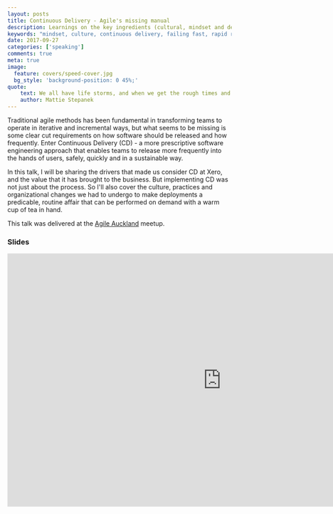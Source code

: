 ```yaml
---
layout: posts
title: Continuous Delivery - Agile's missing manual
description: Learnings on the key ingredients (cultural, mindset and development practices) required to achieve Continuous Delivery
keywords: "mindset, culture, continuous delivery, failing fast, rapid recovery"
date: 2017-09-27
categories: ['speaking']
comments: true
meta: true
image:
  feature: covers/speed-cover.jpg
  bg_style: 'background-position: 0 45%;'
quote:
    text: We all have life storms, and when we get the rough times and we recover from them, we should celebrate that we got through it. No matter how bad it may seem, there's always something beautiful that you can find.
    author: Mattie Stepanek
---
```


Traditional agile methods has been fundamental in transforming teams to operate in iterative and incremental ways, 
but what seems to be missing is some clear cut requirements on how software should be released and how frequently. 
Enter Continuous Delivery (CD) - a more prescriptive software engineering approach that enables teams to release 
more frequently into the hands of users, safely, quickly and in a sustainable way.

In this talk, I will be sharing the drivers that made us consider CD at Xero, and the value that it has brought 
to the business. But implementing CD was not just about the process. So I'll also cover the culture, practices and 
organizational changes we had to undergo to make deployments a predicable, routine affair that can be performed on 
demand with a warm cup of tea in hand.

This talk was delivered at the [Agile Auckland][1] meetup.

### Slides
<iframe src="https://docs.google.com/presentation/d/e/2PACX-1vREMz8pdS22S_HZDFmjfcw3kqUdczA6nQg1TAP4MpdlMHyvDCsWPlmdba1forUrkUzxh4Gz0QsI0FCf/embed?start=false&loop=false&delayms=3000" frameborder="0" width="960" height="569" allowfullscreen="true" mozallowfullscreen="true" webkitallowfullscreen="true"></iframe>

[1]: https://www.meetup.com/Agile-Auckland/events/243512759/
